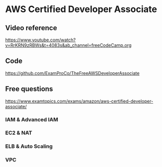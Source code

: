 # AWS Certified Developer Associate
## Video reference
https://www.youtube.com/watch?v=RrKRN9zRBWs&t=4083s&ab_channel=freeCodeCamp.org

## Code
https://github.com/ExamProCo/TheFreeAWSDeveloperAssociate

## Free questions
https://www.examtopics.com/exams/amazon/aws-certified-developer-associate/

### IAM & Advanced IAM
### EC2 & NAT
### ELB & Auto Scaling
### VPC
 

